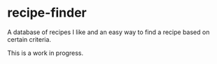 # recipe-finder
A database of recipes I like and an easy way to find a recipe based on certain criteria.

This is a work in progress.
